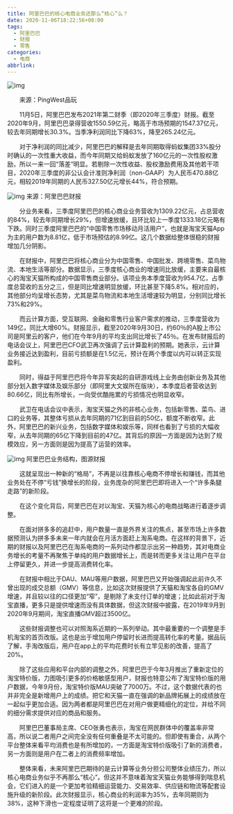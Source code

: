 ```yaml
---
title: 阿里巴巴的核心电商业务还那么“核心”么？
date: 2020-11-06T18:22:56+08:00
tags:
  - 阿里巴巴
  - 财报
  - 零售
categories:
  - 电商
abbrlink:
---
```


![img](https://cdn.jsdelivr.net/gh/yakeing/Documentation@main/Hexo/images/870e-kcpxnwv7603136.jpg)

　　来源：PingWest品玩　　

　　11月5日，阿里巴巴发布2021年第二财季（即2020年三季度）财报。截至2020年9月，阿里巴巴录得营收1550.59亿元，略高于市场预期的1547.37亿元，较去年同期增长30.3%。当季净利润同比下降63%，降至265.24亿元。

　　对于净利润的同比减少，阿里巴巴的解释是去年同期取得蚂蚁集团33%股分时确认的一次性重大收益，而今年同期又给蚂蚁发放了160亿元的一次性股权激励，所以一来一回“落差”明显。若剔除一次性收益、股权激励费用及其他若干项目，2020年三季度的非公认会计准则净利润（non-GAAP）为人民币470.88亿元，相较2019年同期的人民币327.50亿元增长44%，符合预期。

![img](https://cdn.jsdelivr.net/gh/yakeing/Documentation@main/Hexo/images/e645-kcpxnwv7603192.png)
来源：阿里巴巴财报

　　分业务来看，三季度阿里巴巴的核心商业业务营收为1309.22亿元，占总营收的84%，较去年同期增长29%，但增速放缓，且环比较上一季度1333.18亿元略有下跌。同时三季度阿里巴巴的“中国零售市场移动月活用户”，也就是淘宝天猫App为主的用户数为8.81亿，低于市场预估的8.99亿。这几个数据给整体很稳的财报增加几分阴影。

　　在财报中，阿里巴巴将核心商业分为中国零售、中国批发、跨境零售、菜鸟物流、本地生活等部分。数据显示，三季度核心商业的增速同比放缓，主要来自最核心的淘宝天猫所构成的中国零售商业部分。该项业务本季度营收为954.7亿，占季度总营收的五分之三，但是同比增速明显放缓，环比甚至下降5.8%。相对应的，其他部分均呈增长态势，尤其是菜鸟物流和本地生活增速较为明显，分别同比增长73%和29%。

　　而云计算方面，受互联网、金融和零售行业客户需求的推动，三季度营收为149亿，同比大增60%。财报显示，截至2020年9月30日，约60％的A股上市公司是阿里云的客户，他们在今年9月的平均支出同比增长了45％。在发布财报后的电话会议上，阿里巴巴CFO武卫再次强调了云计算盈利的预期。她表示，云计算业务接近达到盈利，目前亏损额是在1.5亿元，预计在两个季度以内可以转正实现盈利。

　　同时，得益于阿里巴巴将今年异军突起的自研游戏线上业务由创新业务及其他部分划入数字媒体及娱乐部分（即阿里大文娱所在版块），本季度后者营收达到80.66亿，同比有所增长，一向受优酷拖累的亏损情况也明显收窄。

　　武卫在电话会议中表示，淘宝天猫之外的非核心业务，包括新零售、菜鸟、进口的业务等，其整体亏损从去年同期的71亿到目前的50亿，额度不断收窄。此外，阿里巴巴的新兴业务，包括数字媒体和娱乐等，同样也看到了亏损的大幅收窄，从去年同期的65亿下降到目前的47亿。其背后的原因一方面是因为达到了规模效应，另一方面则是因为提高了运营的效率。

![img](https://cdn.jsdelivr.net/gh/yakeing/Documentation@main/Hexo/images/5b61-kcpxnwv7603312.png)
阿里巴巴业务结构，图源财报

　　这就呈现出一种新的“格局”，不再是以往靠核心电商不停增长和赚钱，而其他业务处在不停“亏钱”换增长的阶段，业务庞杂的阿里巴巴即将进入一个“许多条腿走路”的新阶段。

　　在这个变化背后，阿里巴巴在对以淘宝、天猫为核心的电商战略进行着逐步调整。

　　在面对拼多多的追赶中，用户数量一直是外界关注的焦点，甚至市场上许多数据预测认为拼多多未来一年内就会在月活方面赶上淘系电商。在这样的背景下，近期的财报以及阿里巴巴在淘系电商的一系列动作都显示出另一种趋势，其对电商业务增长的考量不再聚焦于单纯的用户数据增长上，而是转而更多关注让用户在平台上停留更久，并进一步提高消费转化率。

　　在财报中相比于DAU、MAU等用户数据，阿里巴巴又开始强调起此前许久不曾出现的成交总额（GMV）等信息，比如这次财报提供了天猫和淘宝各自的GMV增速，并且较以往的口径更加“窄”，是剔除了未支付订单的增速；比如此前对于淘宝直播，更多只是提供增速而没有具体数据，但这次财报中披露，在2019年9月到2020年9月期间，淘宝直播GMV超过3500亿。

　　这些财报调整也可以对照淘系近期的一系列举动。其中最重要的一个调整是手机淘宝的首页改版。这也是出于增加用户停留时长进而提高转化率的考量。据品玩了解，手淘改版后，用户在app上的平均花费时长有立竿见影的改善，提高了20%。

　　除了这些应用和平台内部的调整之外，阿里巴巴于今年3月推出了重新定位的淘宝特价版，力图吸引更多的价格敏感型用户，财报也特意公布了淘宝特价版的用户数据，今年9月份，淘宝特价版MAU突破了7000万。不过，这个数据代表的也并非完全是新增用户上的成绩。把它和天猫一直在强调的新品牌拓展上的成绩放在一起似乎更加合适。因为两者都是阿里巴巴在对用户做更精细化的定位，并给不同的细分需求提供对应的商品和服务。

　　阿里巴巴董事局主席、CEO张勇也表示，淘宝在网民群体中的覆盖率非常高，所以说二者用户之间完全没有任何重叠是不太可能的。但即使有重合，从两个平台整体来看平均消费也是有所增加的，一方面是淘宝特价版吸引了新的消费者，另一方面则是用户在二者上的消费频率增加。

　　整体来看，未来阿里巴巴期待的是云计算等业务分担公司整体业绩压力，所以核心电商业务似乎不再那么“核心”。但这并不意味着淘宝天猫业务能够得到喘息机会，它们进入的是一个更加考验精细运营能力、交易效率、供应链和物流等配套设施升级的新阶段。此次财报显示，核心商业的利润率为35%，去年同期则为38%，这种下滑也一定程度证明了这将是一个更难的阶段。
